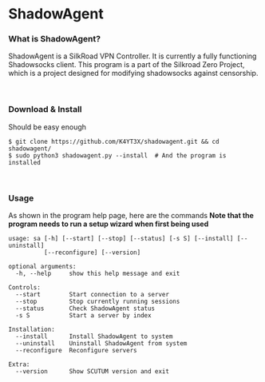 # ShadowAgent

### What is ShadowAgent?
ShadowAgent is a SilkRoad VPN Controller. It is currently a fully functioning Shadowsocks client.  This program is a part of the Silkroad Zero Project, which is a project designed for modifying shadowsocks against censorship.

<br>

### Download & Install
Should be easy enough
~~~~
$ git clone https://github.com/K4YT3X/shadowagent.git && cd shadowagent/
$ sudo python3 shadowagent.py --install  # And the program is installed
~~~~
<br>

### Usage
As shown in the program help page, here are the commands
**Note that the program needs to run a setup wizard when first being used**
~~~~
usage: sa [-h] [--start] [--stop] [--status] [-s S] [--install] [--uninstall]
          [--reconfigure] [--version]

optional arguments:
  -h, --help     show this help message and exit

Controls:
  --start        Start connection to a server
  --stop         Stop currently running sessions
  --status       Check ShadowAgent status
  -s S           Start a server by index

Installation:
  --install      Install ShadowAgent to system
  --uninstall    Uninstall ShadowAgent from system
  --reconfigure  Reconfigure servers

Extra:
  --version      Show SCUTUM version and exit
~~~~